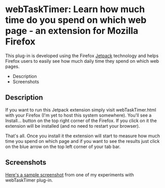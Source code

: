 # webTaskTimer: Learn how much time do you spend on which web page - an extension for Mozilla Firefox

This plug-in is developed using the Firefox
[Jetpack](https://jetpack.mozillalabs.com/) technology and helps
Firefox users to easily see how much daily time they spend on which web pages.

- Description
- Screenshots

## Description

If you want to run this Jetpack extension simply visit
webTaskTimer.html with your Firefox (I'm yet to host this system
somewhere). You'll see a Install... button on the top right corner of
the Firefox. If you click on it the extension will be installed (and
no need to restart your browser).

That's all. Once you install it the extension will start to measure
how much time you spend on which page and if you want to see the
results just click on the blue arrow on the top left corner of your tab bar.

## Screenshots

[Here's a sample
screenshot](http://www.flickr.com/photos/64416865@N00/4327969392/)
from one of my experiments with webTaskTimer plug-in.
